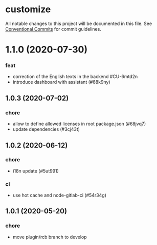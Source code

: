 # customize

All notable changes to this project will be documented in this file.
See [Conventional Commits](https://conventionalcommits.org) for commit guidelines.

# 1.1.0 (2020-07-30)


### feat

* correction of the English texts in the backend #CU-6mtd2n
* introduce dashboard with assistant (#68k9ny)





## 1.0.3 (2020-07-02)


### chore

* allow to define allowed licenses in root package.json (#68jvq7)
* update dependencies (#3cj43t)





## 1.0.2 (2020-06-12)


### chore

* i18n update (#5ut991)


### ci

* use hot cache and node-gitlab-ci (#54r34g)





## 1.0.1 (2020-05-20)


### chore

* move plugin/rcb branch to develop
